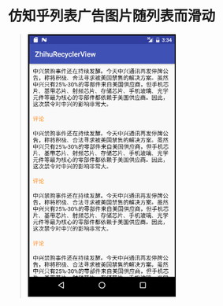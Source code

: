 # 仿知乎列表广告图片随列表而滑动

> ![image](https://github.com/YINQIEIE/ZhihuRecyclerView/blob/master/files/demo.gif)
